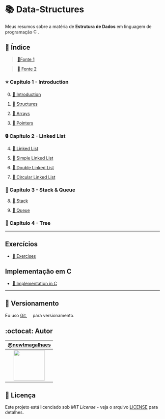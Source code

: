 # :books: Data-Structures

Meus resumos sobre a matéria de **Estrutura de Dados** em linguagem de programação <img alt="C" src="https://raw.github.com/newtmagalhaes/Aprendendo-Linguagens/master/images/logos/c.svg?sanitize=true" width="15">.

## :bookmark_tabs: Índice

> [:page_facing_up:Fonte 1](DataStructures/Abstracts/PUD.doc "Ementa da disciplina")

> [:link: Fonte 2](https://www.tutorialspoint.com/data_structures_algorithms "site tutorialspoint")

### :star: Capítulo 1 - Introduction

0. [:bookmark: Introduction](DataStructures/Abstracts/U1-introduction/00-introduction.md "Introduction")

1. [:bookmark: Structures](DataStructures/Abstracts/U1-introduction/01-structures.md "Structures")

2. [:bookmark: Arrays](DataStructures/Abstracts/U1-introduction/02-arrays.md "Arrays")

3. [:bookmark: Pointers](DataStructures/Abstracts/U1-introduction/03-pointers.md "Pointers")

### :lock: Capítulo 2 - Linked List

4. [:bookmark: Linked List](DataStructures/Abstracts/U2-linkedList/04-linkedList.md "Linked List")

5. [:bookmark: Simple Linked List](DataStructures/Abstracts/U2-linkedList/05-simpleLL.md "Simple Linked List")

6. [:bookmark: Double Linked List](DataStructures/Abstracts/U2-linkedList/06-doubleLL.md "Double Linked List")

7. [:bookmark: Circular Linked List](DataStructures/Abstracts/U2-linkedList/07-circularLL.md "Circular Linked List")

### :battery: Capítulo 3 - Stack & Queue

8. [:bookmark: Stack](DataStructures/Abstracts/U3-stack&queue/08-stack.md "Stack")

9. [:bookmark: Queue](DataStructures/Abstracts/U3-stack&queue/09-queue.md "Queue")

### :evergreen_tree: Capítulo 4 - Tree

---

## Exercícios

- [:file_folder: Exercises](DataStructures/Exercises)

## Implementação em C

- [:file_folder: Implementation in C](DataStructures/ImplementationInC)

---

## :pencil: Versionamento

Eu uso [Git <img src="https://raw.github.com/newtmagalhaes/Aprendendo-Linguagens/master/images/logos/git.svg?sanitize=true" width="15">](https://git-scm.com/) para versionamento.

## :octocat: Autor

|                                   [@newtmagalhaes](https://github.com/newtmagalhaes)                                    |
| :---------------------------------------------------------------------------------------------------------------------: |
| [<img src="https://avatars1.githubusercontent.com/u/55257893?s=460&v=4" width="100">](https://github.com/newtmagalhaes) |

## :scroll: Licença

Este projeto está licenciado sob _MIT License_ - veja o arquivo [LICENSE](./LICENSE "Licença do repositório") para detalhes.
